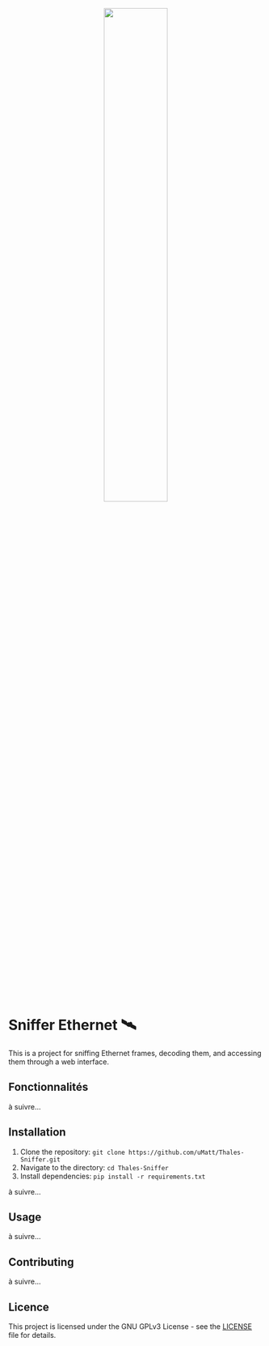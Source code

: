<p align="center">
  <img src="https://upload.wikimedia.org/wikipedia/commons/thumb/e/e1/Thales_Alenia_Space_Logo.svg/2560px-Thales_Alenia_Space_Logo.svg.png" width=50% height=auto>
</p>


# Sniffer Ethernet 🛰️
This is a project for sniffing Ethernet frames, decoding them, and accessing them through a web interface. 

## Fonctionnalités
à suivre...

## Installation
1. Clone the repository: `git clone https://github.com/uMatt/Thales-Sniffer.git`
2. Navigate to the directory: `cd Thales-Sniffer`
3. Install dependencies: `pip install -r requirements.txt`

à suivre...

## Usage
à suivre...

## Contributing
à suivre...

## Licence
This project is licensed under the GNU GPLv3 License - see the [LICENSE](LICENSE) file for details.
